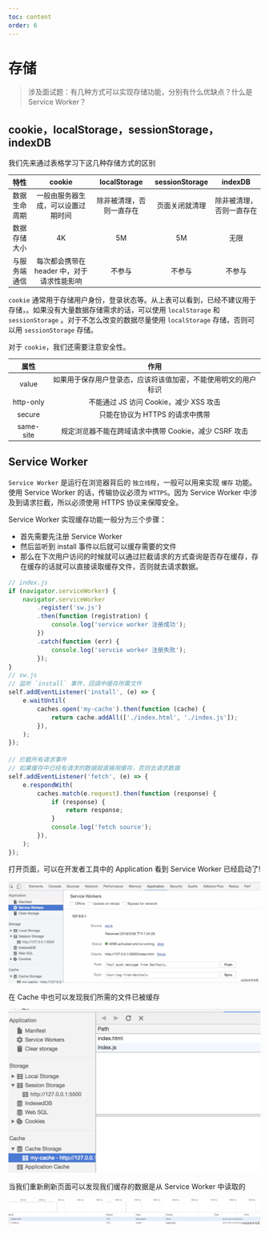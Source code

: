 ```yaml
---
toc: content
order: 6
---
```


# 存储

> 涉及面试题：有几种方式可以实现存储功能，分别有什么优缺点？什么是 Service Worker？

## cookie，localStorage，sessionStorage，indexDB

我们先来通过表格学习下这几种存储方式的区别

|     特性     |                   cookie                   |       localStorage       | sessionStorage |         indexDB          |
| :----------: | :----------------------------------------: | :----------------------: | :------------: | :----------------------: |
| 数据生命周期 |     一般由服务器生成，可以设置过期时间     | 除非被清理，否则一直存在 | 页面关闭就清理 | 除非被清理，否则一直存在 |
| 数据存储大小 |                     4K                     |            5M            |       5M       |           无限           |
| 与服务端通信 | 每次都会携带在 header 中，对于请求性能影响 |          不参与          |     不参与     |          不参与          |

`cookie` 通常用于存储用户身份，登录状态等。从上表可以看到，已经不建议用于存储，。如果没有大量数据存储需求的话，可以使用 `localStorage` 和 `sessionStorage` 。对于不怎么改变的数据尽量使用 `localStorage` 存储，否则可以用 `sessionStorage` 存储。

对于 `cookie`，我们还需要注意安全性。

|   属性    |                              作用                              |
| :-------: | :------------------------------------------------------------: |
|   value   | 如果用于保存用户登录态，应该将该值加密，不能使用明文的用户标识 |
| http-only |             不能通过 JS 访问 Cookie，减少 XSS 攻击             |
|  secure   |                只能在协议为 HTTPS 的请求中携带                 |
| same-site |     规定浏览器不能在跨域请求中携带 Cookie，减少 CSRF 攻击      |

## Service Worker

`Service Worker` 是运行在浏览器背后的 `独立线程`，一般可以用来实现 `缓存` 功能。使用 Service Worker 的话，传输协议必须为 `HTTPS`。因为 Service Worker 中涉及到请求拦截，所以必须使用 HTTPS 协议来保障安全。

Service Worker 实现缓存功能一般分为三个步骤：

-   首先需要先注册 Service Worker
-   然后监听到 install 事件以后就可以缓存需要的文件
-   那么在下次用户访问的时候就可以通过拦截请求的方式查询是否存在缓存，存在缓存的话就可以直接读取缓存文件，否则就去请求数据。

```js
// index.js
if (navigator.serviceWorker) {
    navigator.serviceWorker
        .register('sw.js')
        .then(function (registration) {
            console.log('service worker 注册成功');
        })
        .catch(function (err) {
            console.log('servcie worker 注册失败');
        });
}
// sw.js
// 监听 `install` 事件，回调中缓存所需文件
self.addEventListener('install', (e) => {
    e.waitUntil(
        caches.open('my-cache').then(function (cache) {
            return cache.addAll(['./index.html', './index.js']);
        }),
    );
});

// 拦截所有请求事件
// 如果缓存中已经有请求的数据就直接用缓存，否则去请求数据
self.addEventListener('fetch', (e) => {
    e.respondWith(
        caches.match(e.request).then(function (response) {
            if (response) {
                return response;
            }
            console.log('fetch source');
        }),
    );
});
```

打开页面，可以在开发者工具中的 Application 看到 Service Worker 已经启动了!

![](/images/browser/render/ServiceWorkers.png)

在 Cache 中也可以发现我们所需的文件已被缓存

![](/images/browser/storage/myCache.png)

当我们重新刷新页面可以发现我们缓存的数据是从 Service Worker 中读取的

![](/images/browser/storage/ServiceIndex.png)
